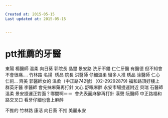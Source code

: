 ```yaml
---

Created at: 2015-05-15
Last updated at: 2015-05-15


---
```


# ptt推薦的牙醫


東陽 楊醫師 溫柔
向日葵 郭院長
晶璽 景安路 洗牙不錯
仁仁牙醫 有醫德 但不知會不會很痛....
竹林路 名揚 
琇品 院長 洪醫師 仔細溫柔 蠻多人推
琇品 涂醫師 仁心仁術...
齊美 郭醫師女的 溫柔（中正路742號）（02-29292879)
福和路頂好樓上 群英牙醫 李醫師 會先抹麻藥再打針
文心 舒眠麻醉 永安市場捷運附近
貝瑞 石醫師 溫柔
景安捷運正對面？哪間啊＝＝  會先表面麻醉再打針
漢聲 阮醫師 中正路福和路交叉口 看牙仔細也會上麻醉

不推的
竹林路 康活
向日葵 不推
美麗永安

